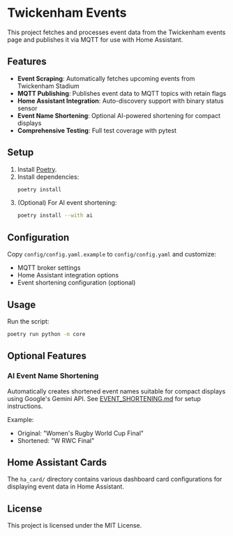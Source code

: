 # Twickenham Events

This project fetches and processes event data from the Twickenham events page and publishes it via MQTT for use with Home Assistant.

## Features

- **Event Scraping**: Automatically fetches upcoming events from Twickenham Stadium
- **MQTT Publishing**: Publishes event data to MQTT topics with retain flags
- **Home Assistant Integration**: Auto-discovery support with binary status sensor
- **Event Name Shortening**: Optional AI-powered shortening for compact displays
- **Comprehensive Testing**: Full test coverage with pytest

## Setup

1. Install [Poetry](https://python-poetry.org/docs/#installation).
2. Install dependencies:
   ```sh
   poetry install
   ```
3. (Optional) For AI event shortening:
   ```sh
   poetry install --with ai
   ```

## Configuration

Copy `config/config.yaml.example` to `config/config.yaml` and customize:

- MQTT broker settings
- Home Assistant integration options
- Event shortening configuration (optional)

## Usage

Run the script:

```sh
poetry run python -m core
```

## Optional Features

### AI Event Name Shortening

Automatically creates shortened event names suitable for compact displays using Google's Gemini API. See [EVENT_SHORTENING.md](docs/EVENT_SHORTENING.md) for setup instructions.

Example:

- Original: "Women's Rugby World Cup Final"
- Shortened: "W RWC Final"

## Home Assistant Cards

The `ha_card/` directory contains various dashboard card configurations for displaying event data in Home Assistant.

## License

This project is licensed under the MIT License.
